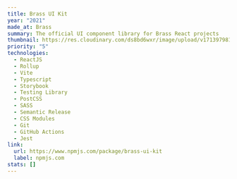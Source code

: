 ```yaml
---
title: Brass UI Kit
year: "2021"
made_at: Brass
summary: The official UI component library for Brass React projects
thumbnail: https://res.cloudinary.com/ds8bd6wxr/image/upload/v1713979812/my-portfolio/Screenshot_2024-04-24_at_18.22.12_qdygu9.png
priority: "5"
technologies:
  - ReactJS
  - Rollup
  - Vite
  - Typescript
  - Storybook
  - Testing Library
  - PostCSS
  - SASS
  - Semantic Release
  - CSS Modules
  - Git
  - GitHub Actions
  - Jest
link:
  url: https://www.npmjs.com/package/brass-ui-kit
  label: npmjs.com
stats: []
---
```

